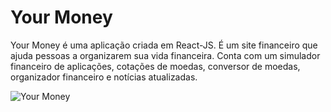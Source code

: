 # Your Money

Your Money é uma aplicação criada em React-JS. É um site financeiro que ajuda pessoas a organizarem sua vida financeira.
Conta com um simulador financeiro de aplicações, cotações de moedas, conversor de moedas, organizador financeiro e notícias atualizadas.


![Your Money](https://user-images.githubusercontent.com/99361423/183477891-ea23b9b4-f7af-43c8-88a0-a3c92a0cf50c.png)
